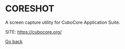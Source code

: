# CORESHOT
 
 A screen capture utility for CuboCore Application Suite.
 
 SITE: https://cubocore.org/

 [Go back](https://portable-linux-apps.github.io/apps.html)
